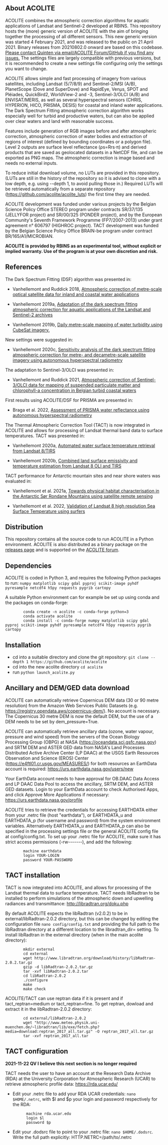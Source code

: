 ## About ACOLITE
ACOLITE combines the atmospheric correction algorithms for aquatic applications of Landsat and Sentinel-2 developed at RBINS. This repository hosts the (more) generic version of ACOLITE with the aim of bringing together the processing of all different sensors. This new generic version was started 4 February 2021, and was released to the public on 21 April 2021. Binary releases from 20210802.0 onward are based on this codebase. [Please contact Quinten via email/ACOLITE Forum/GitHub if you find any issues.](https://odnature.naturalsciences.be/remsem/acolite-forum/viewtopic.php?f=4&t=368) The settings files are largely compatible with previous versions, but it is recommended to create a new settings file configuring only the settings you want to change.

ACOLITE allows simple and fast processing of imagery from various satellites, including Landsat (5/7/8/9) and Sentinel-2/MSI (A/B), PlanetScope (Dove and SuperDove) and RapidEye, Venµs, SPOT and Pléiades, QuickBird2, WorldView-2 and -3, Sentinel-3/OLCI (A/B) and ENVISAT/MERIS, as well as several hyperspectral sensors (CHRIS, HYPERION, HICO, PRISMA, DESIS) for coastal and inland water applications. The Dark Spectrum Fitting atmospheric correction algorithm works especially well for turbid and productive waters, but can also be applied over clear waters and land with reasonable success.

Features include generation of RGB images before and after atmospheric correction, atmospheric correction of water bodies and extraction of regions of interest (defined by bounding coordinates or a polygon file). Level 2 outputs are surface level reflectance (ρs=Rrs⋅π) and derived products that are saved as geolocated datasets in a NetCDF file, and can be exported as PNG maps. The atmospheric correction is image based and needs no external inputs.

To reduce initial download volume, no LUTs are provided in this repository. (LUTs are still in the history of the repository so it is advised to clone with a low depth, e.g. using --depth 1, to avoid pulling those in.) Required LUTs will be retrieved automatically from a separate repository (https://github.com/acolite/acolite_luts) the first time they are needed.

ACOLITE development was funded under various projects by the Belgian Science Policy Office STEREO program under contracts SR/37/135 (JELLYFOR project) and SR/00/325 (PONDER project), and by the European Community's Seventh Framework Programme (FP7/2007-2013) under grant agreement n° 606797 (HIGHROC project). TACT development was funded by the Belgian Science Policy Office BRAIN-be program under contract BR/165/A1/MICROBIAN.

**ACOLITE is provided by RBINS as an experimental tool, without explicit or implied warranty. Use of the program is at your own discretion and risk.**

## References
The Dark Spectrum Fitting (DSF) algorithm was presented in:

* Vanhellemont and Ruddick 2018, [Atmospheric correction of metre-scale optical satellite data for inland and coastal water applications](https://www.sciencedirect.com/science/article/pii/S0034425718303481)

* Vanhellemont 2019a, [Adaptation of the dark spectrum fitting atmospheric correction for aquatic applications of the Landsat and Sentinel-2 archives](https://doi.org/10.1016/j.rse.2019.03.010)

* Vanhellemont 2019b, [Daily metre-scale mapping of water turbidity using CubeSat imagery.](https://doi.org/10.1364/OE.27.0A1372)

New settings were suggested in:

* Vanhellemont 2020c, [Sensitivity analysis of the dark spectrum fitting atmospheric correction for metre- and decametre-scale satellite imagery using autonomous hyperspectral radiometry](https://doi.org/10.1364/OE.397456)

The adaptation to Sentinel-3/OLCI was presented in:

* Vanhellemont and Ruddick 2021, [Atmospheric correction of Sentinel-3/OLCI data for mapping of suspended particulate matter and chlorophyll-a concentration in Belgian turbid coastal waters](https://doi.org/10.1016/j.rse.2021.112284)

First results using ACOLITE/DSF for PRISMA are presented in:

* Braga et al. 2022, [Assessment of PRISMA water reflectance using autonomous hyperspectral radiometry](http://dx.doi.org/10.1016/j.isprsjprs.2022.08.009)

The Thermal Atmospheric Correction Tool (TACT) is now integrated in ACOLITE and allows for processing of Landsat thermal band data to surface temperatures. TACT was presented in:

* Vanhellemont 2020a, [Automated water surface temperature retrieval from Landsat 8/TIRS](https://doi.org/10.1016/j.rse.2019.111518)

* Vanhellemont 2020b, [Combined land surface emissivity and temperature estimation from Landsat 8 OLI and TIRS](https://doi.org/10.1016/j.isprsjprs.2020.06.007)

TACT performance for Antarctic mountain sites and near shore waters was evaluated in:

* Vanhellemont et al. 2021a, [Towards physical habitat characterisation in the Antarctic Sør Rondane Mountains using satellite remote sensing](https://doi.org/10.1016/j.rsase.2021.100529)

* Vanhellemont et al. 2022, [Validation of Landsat 8 high resolution Sea Surface Temperature using surfers](https://doi.org/10.1016/j.ecss.2021.107650)

## Distribution
This repository contains all the source code to run ACOLITE in a Python environment. ACOLITE is also distributed as a binary package on the [releases page](https://github.com/acolite/acolite/releases) and is supported on the [ACOLITE forum](http://odnature.naturalsciences.be/remsem/acolite-forum/).

## Dependencies
ACOLITE is coded in Python 3, and requires the following Python packages to run: `numpy matplotlib scipy gdal pyproj scikit-image pyhdf pyresample netcdf4 h5py requests pygrib cartopy`

A suitable Python environment can for example be set up using conda and the packages on conda-forge:

            conda create -n acolite -c conda-forge python=3
            conda activate acolite
            conda install -c conda-forge numpy matplotlib scipy gdal pyproj scikit-image pyhdf pyresample netcdf4 h5py requests pygrib  cartopy

## Installation
* cd into a suitable directory and clone the git repository: `git clone --depth 1 https://github.com/acolite/acolite`
* cd into the new acolite directory `cd acolite`
* run `python launch_acolite.py`

## Ancillary and DEM/GED data download
ACOLITE can automatically retrieve Copernicus DEM data (30 or 90 metre resolution) from the Amazon Web Services Public Datasets (e.g. https://registry.opendata.aws/copernicus-dem/). No account is necessary. The Copernicus 30 metre DEM is now the default DEM, but the use of a DEM needs to be set by dem_pressure=True.

ACOLITE can automatically retrieve ancillary data (ozone, water vapour, pressure and wind speed) from the servers of the Ocean Biology Processing Group (OBPG) at NASA (https://oceandata.sci.gsfc.nasa.gov) and SRTM DEM and ASTER GED data from NASA's Land Processes Distributed Active Archive Center (LP DAAC) at the USGS Earth Resources Observation and
Science (EROS) Center (https://e4ftl01.cr.usgs.gov/MEASURES/) for both resources an EarthData account is required: https://urs.earthdata.nasa.gov/users/new

Your EarthData account needs to have approval for OB.DAAC Data Access and LP DAAC Data Pool to access the ancillary, SRTM DEM, and ASTER GED datasets. Login to your EarthData account to check Authorised Apps, and click Approve More Applications if necessary: https://urs.earthdata.nasa.gov/profile

ACOLITE tries to retrieve the credentials for accessing EARTHDATA either from your .netrc file (host "earthdata"), or EARTHDATA_u and EARTHDATA_p (for username and password) from the system environment variables. Alternatively EARTHDATA_u and EARTHDATA_p can also be specified in the processing settings file or the general ACOLITE config file at config/config.txt. To set up your .netrc file for ACOLITE, make sure it has strict access permissions (-rw-------), and add the following:

            machine earthdata
            login YOUR-LOGIN
            password YOUR-PASSWORD


## TACT installation
TACT is now integrated into ACOLITE, and allows for processing of the Landsat thermal data to surface temperature. TACT needs libRadtran to be installed to perform simulations of the atmospheric down and upwelling radiances and transmittance: http://libradtran.org/doku.php

By default ACOLITE expects the libRadtran (v2.0.2) to be in external/libRadtran-2.0.2 directory, but this can be changed by editing the configuration file `nano config/config.txt` and providing the full path to the libRadtran directory at a different location to the libradtran_dir= setting. To install libRadtran in the external directory (when in the main acolite directory):

            mkdir external
            cd external
            wget http://www.libradtran.org/download/history/libRadtran-2.0.2.tar.gz
            gzip -d libRadtran-2.0.2.tar.gz
            tar -xvf libRadtran-2.0.2.tar
            cd libRadtran-2.0.2
            ./configure
            make
            make check

ACOLITE/TACT can use reptran data if it is present and if tact_reptran=medium or tact_reptran=fine. To get reptran, dowload and extract it in the libRadtran-2.0.2 directory:

            cd external/libRadtran-2.0.2
            wget "http://www.meteo.physik.uni-muenchen.de/~libradtran/lib/exe/fetch.php?media=download:reptran_2017_all.tar.gz" -O reptran_2017_all.tar.gz
            tar -xvf reptran_2017_all.tar


## TACT configuration
**2021-11-22 QV I believe this next section is no longer required**

TACT needs the user to have an account at the Research Data Archive (RDA) at the University Corporation for Atmospheric Research (UCAR) to retrieve atmospheric profile data: https://rda.ucar.edu/

* Edit your .netrc file to add your RDA UCAR credentials: `nano $HOME/.netrc`, with $l and $p your login and password respectively for the RDA:

            machine rda.ucar.edu
            login $l
            password $p

* Edit your .dodsrc file to point to your .netrc file: `nano $HOME/.dodsrc`. Write the full path explicitly:
            HTTP.NETRC=/path/to/.netrc
